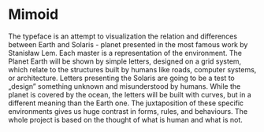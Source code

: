 # Mimoid
 The typeface is an attempt to visualization the relation and differences between Earth and Solaris - planet presented in the most famous work by Stanisław Lem. Each master is a representation of the environment.  The Planet Earth will be shown by simple letters, designed on a grid system, which relate to the structures built by humans like roads, computer systems, or architecture. Letters presenting the Solaris are going to be a test to „design” something unknown and misunderstood by humans. While the planet is covered by the ocean, the letters will be built with curves, but in a different meaning than the Earth one. The juxtaposition of these specific environments gives us huge contrast in forms, rules, and behaviours. The whole project is based on the thought of what is human and what is not.
